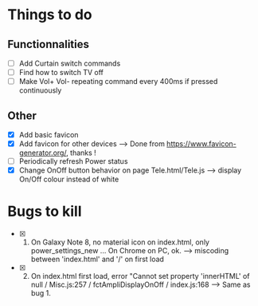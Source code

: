 Things to do
============
Functionnalities
----------------
- [ ] Add Curtain switch commands
- [ ] Find how to switch TV off
- [ ] Make Vol+ Vol- repeating command every 400ms if pressed continuously 

Other
-----
- [x] Add basic favicon
- [x] Add favicon for other devices  --> Done from https://www.favicon-generator.org/, thanks !
- [ ] Periodically refresh Power status
- [x] Change OnOff button behavior on page Tele.html/Tele.js --> display On/Off colour instead of white
 
Bugs to kill
============
- [x] 1. On Galaxy Note 8, no material icon on index.html, only power_settings_new ... On Chrome on PC, ok.
		--> miscoding between 'index.html' and '/' on first load
- [x] 2. On index.html first load, error "Cannot set property 'innerHTML' of null / Misc.js:257 / fctAmpliDisplayOnOff / index.js:168 
		--> Same as bug 1. 

